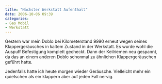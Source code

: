 ```yaml
---
title: "Nächster Werkstatt Aufenthalt"
date: 2006-10-06 09:39
categories: 
- Gas Mobil
- Werkstatt
---
```

Gestern war mein Doblo bei Kilometerstand 9990 erneut wegen seines Klappergeräusches in kaltem Zustand in der Werkstatt. Es wurde wohl die Auspuff Befestigung komplett gecheckt. Dann der Keilriemen neu gespannt, da das an einem anderen Doblo schonmal zu ähnlichen Klappergeräuschen geführt hatte.

Jedenfalls hatte ich heute morgen wieder Geräusche. Vielleicht mehr ein quietschen als ein klappern aber auf jeden Fall nervig.  